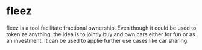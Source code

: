 # fleez
fleez is a tool facilitate fractional ownership. Even though it could be used to tokenize anything, the idea is to jointly buy and own cars either for fun or as an investment. It can be used to applie further use cases like car sharing.
